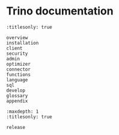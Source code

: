 # Trino documentation

```{toctree}
:titlesonly: true

overview
installation
client
security
admin
optimizer
connector
functions
language
sql
develop
glossary
appendix
```

```{toctree}
:maxdepth: 1
:titlesonly: true

release
```
